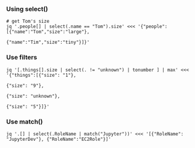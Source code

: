 ### Using select()

    # get Tom's size
    jq '.people[] | select(.name == "Tom").size' <<< '{"people": [{"name":"Tom","size":"large"},
                                                                  {"name":"Tim","size":"tiny"}]}'

### Use filters

    jq '[.things[].size | select(. != "unknown") | tonumber ] | max' <<< '{"things":[{"size": "1"},
                                                                                     {"size": "9"},
                                                                                     {"size": "unknown"},
                                                                                     {"size": "5"}]}'
### Use match()

    jq '.[] | select(.RoleName | match("Jupyter"))' <<< '[{"RoleName": "JupyterDev"}, {"RoleName":"EC2Role"}]'
